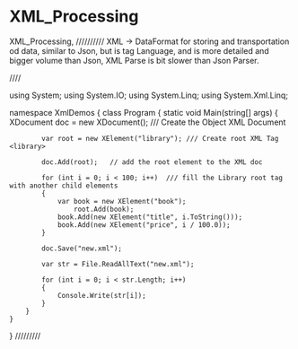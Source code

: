 # XML_Processing
XML_Processing, 
//////////
XML -> DataFormat for storing and transportation od data, similar to Json, but is tag Language, and is more detailed and bigger volume than Json, 
XML Parse is bit slower than Json Parser.

////

using System;
using System.IO;
using System.Linq;
using System.Xml.Linq;

namespace XmlDemos
{
    class Program
    {
        static void Main(string[] args)
        {
            XDocument doc = new XDocument(); /// Create the Object XML Document

            var root = new XElement("library"); /// Create root XML Tag <library>

            doc.Add(root);   // add the root element to the XML doc

            for (int i = 0; i < 100; i++)  /// fill the Library root tag with another child elements
            {
                var book = new XElement("book");
                    root.Add(book);
                book.Add(new XElement("title", i.ToString()));
                book.Add(new XElement("price", i / 100.0));
            }

            doc.Save("new.xml");

            var str = File.ReadAllText("new.xml");

            for (int i = 0; i < str.Length; i++)
            {
                Console.Write(str[i]);
            }            
        }
    }
}
/////////
